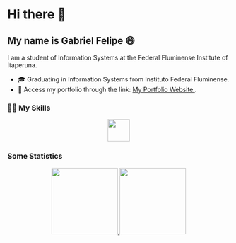 # Hi there 👋

  
## My name is Gabriel Felipe 😄

I am a student of Information Systems at the Federal Fluminense Institute of Itaperuna.

 - 🎓 Graduating in Information Systems from Instituto Federal Fluminense.
 - 🔗 Access my portfolio through the link: [My Portfolio Website.](https://ogabrielfelipe.com.br/).
 
 
### :technologist: My Skills
<div align="center">
  <a href="https://skillicons.dev">
    <img height="50em" src="https://skillicons.dev/icons?i=ts,js,python,nodejs,react,html,css,sass" />
  </a>
</div>


### Some Statistics
<div align="center" >
  <a href="https://github.com/ogabrielfelipe">
    <img height="150em" src="https://github-readme-stats.vercel.app/api?username=ogabrielfelipe&show_icons=true&theme=highcontrast" />
  </a>
  <a href="https://github.com/ogabrielfelipe">
    <img height="150em" src="https://github-readme-stats.vercel.app/api/top-langs/?username=ogabrielfelipe&layout=compact&theme=highcontrast&langs_count=4" />
  </a>
</div>


